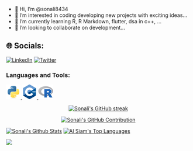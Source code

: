- 👋 Hi, I’m @sonali8434
- 👀 I’m interested in coding developing new projects with exciting ideas...
- 🌱 I’m currently learning R, R Markdown, flutter, dsa in c++, ...
- 💞️ I’m looking to collaborate on development...

<!---
sonali8434/sonali8434 is a ✨ special ✨ repository because its `README.md` (this file) appears on your GitHub profile.
You can click the Preview link to take a look at your changes.
--->

## 🌐 Socials:
[![LinkedIn](https://img.shields.io/badge/LinkedIn-%230077B5.svg?logo=linkedin&logoColor=white)](https://www.linkedin.com/in/sonali-kumari-89917622a/) [![Twitter](https://img.shields.io/badge/Twitter-%231DA1F2.svg?logo=Twitter&logoColor=white)](https://twitter.com/Sonali27576409?t=BYDTDPtT0KWR109leKRUDQ&s=08) 

<h3 align="left">Languages and Tools:</h3>
<p align="left"> <a href="https://www.python.org/" target="_blank" rel="noreferrer"> <img src="https://raw.githubusercontent.com/devicons/devicon/master/icons/python/python-original.svg" alt="python" width="40" height="40"/> </a> <a href="https://www.w3schools.com/cpp/" target="_blank" rel="noreferrer"> <img src="https://raw.githubusercontent.com/devicons/devicon/master/icons/cplusplus/cplusplus-original.svg" alt="cplusplus" width="40" height="40"/> </a> 
<img src="https://raw.githubusercontent.com/devicons/devicon/master/icons/r/r-original.svg" alt="r" width="40" height="40"/> </a> <a href="https://developer.mozilla.org/en-US/docs/Web/JavaScript" target="_blank" rel="noreferrer">
 
<p align="center">
  <a href="https://github.com/sonali8434">
    <img src="https://github-readme-streak-stats.herokuapp.com/?user=sonali8434&theme=radical&border=7F3FBF&background=0D1117" alt="Sonali's GitHub streak"/>
  </a>
</p>

<p align="center">
  <a href="https://github.com/sonali8434">
    <img src="https://github-profile-summary-cards.vercel.app/api/cards/profile-details?username=sonali8434&theme=radical" alt="Sonali's GitHub Contribution"/>
  </a>
</p>

<a> 
    <a href="https://github.com/sonali8434"><img alt="Sonali's Github Stats" src="https://denvercoder1-github-readme-stats.vercel.app/api?username=sonali8434&show_icons=true&count_private=true&theme=react&border_color=7F3FBF&bg_color=0D1117&title_color=F85D7F&icon_color=F8D866" height="192px" width="49.5%"/></a>
  <a href="https://github.com/sonali8434"><img alt="Al Siam's Top Languages" src="https://denvercoder1-github-readme-stats.vercel.app/api/top-langs/?username=sonali8434&langs_count=8&layout=compact&theme=react&border_color=7F3FBF&bg_color=0D1117&title_color=F85D7F&icon_color=F8D866" height="192px" width="49.5%"/></a>
  <br/>
</a>

[![](https://visitcount.itsvg.in/api?id=Sonali8434&icon=0&color=0)](https://visitcount.itsvg.in)
